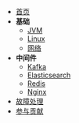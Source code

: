 <!-- docs/_sidebar.md -->

* [首页](/)
* **基础**
  * [JVM](basics/jvm)
  * [Linux](basics/linux)
  * [网络](basics/internet)
* **中间件**
  * [Kafka](middlewares/kafka)
  * [Elasticsearch](middlewares/elasticsearch)
  * [Redis](middlewares/redis)
  * [Nginx](middlewares/nginx)
* [故障处理](/ops_methods)
* [参与贡献](/CONTRIBUTING)
